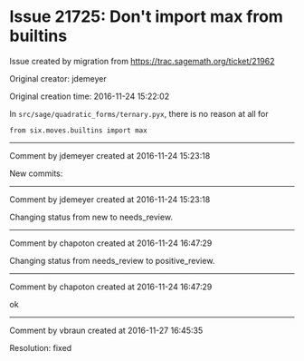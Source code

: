 # Issue 21725: Don't import max from builtins

Issue created by migration from https://trac.sagemath.org/ticket/21962

Original creator: jdemeyer

Original creation time: 2016-11-24 15:22:02

In `src/sage/quadratic_forms/ternary.pyx`, there is no reason at all for

```
from six.moves.builtins import max
```



---

Comment by jdemeyer created at 2016-11-24 15:23:18

New commits:


---

Comment by jdemeyer created at 2016-11-24 15:23:18

Changing status from new to needs_review.


---

Comment by chapoton created at 2016-11-24 16:47:29

Changing status from needs_review to positive_review.


---

Comment by chapoton created at 2016-11-24 16:47:29

ok


---

Comment by vbraun created at 2016-11-27 16:45:35

Resolution: fixed
